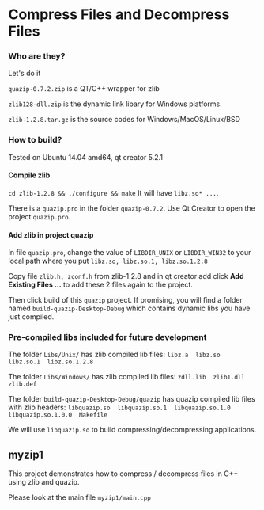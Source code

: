 Compress Files and Decompress Files
==================================

### Who are they?
Let's do it

`quazip-0.7.2.zip` is a QT/C++ wrapper for zlib

`zlib128-dll.zip` is the dynamic link libary for Windows platforms.

`zlib-1.2.8.tar.gz` is the source codes for Windows/MacOS/Linux/BSD

### How to build?

Tested on Ubuntu 14.04 amd64, qt creator 5.2.1

#### Compile zlib
`cd zlib-1.2.8 && ./configure && make` It will have `libz.so* ...`.

There is a `quazip.pro` in the folder `quazip-0.7.2`. Use Qt Creator to open the project `quazip.pro`.

#### Add zlib in project quazip
In file `quazip.pro`, change the value of `LIBDIR_UNIX` or `LIBDIR_WIN32` to your local path where you put `libz.so, libz.so.1, libz.so.1.2.8`

Copy file `zlib.h, zconf.h` from zlib-1.2.8 and in qt creator add click **Add Existing Files ...** to add these 2 files again to the project.

Then click build of this `quazip` project. If promising, you will find a folder named `build-quazip-Desktop-Debug` which contains dynamic libs you have just compiled.

### Pre-compiled libs included for future development

The folder `Libs/Unix/` has zlib compiled lib files: `libz.a  libz.so  libz.so.1  libz.so.1.2.8`

The folder `Libs/Windows/` has zlib compiled lib files: `zdll.lib  zlib1.dll  zlib.def`

The folder `build-quazip-Desktop-Debug/quazip` has quazip compiled lib files with zlib headers: `libquazip.so  libquazip.so.1  libquazip.so.1.0  libquazip.so.1.0.0  Makefile`

We will use `libquazip.so` to build compressing/decompressing applications.


## myzip1

This project demonstrates how to compress / decompress files in C++ using zlib and quazip.

Please look at the main file `myzip1/main.cpp`
